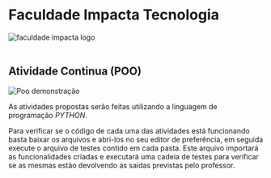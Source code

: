 # Faculdade Impacta Tecnologia 

<img src="https://www.abrat.com.br/siteabrat1/wp-content/uploads/2016/05/faculdade-impacta-azul-1280.png" alt="faculdade impacta logo">

<br>
<br>

## Atividade Continua (POO)

<img src="https://res.cloudinary.com/practicaldev/image/fetch/s--ymOHw4aF--/c_limit%2Cf_auto%2Cfl_progressive%2Cq_auto%2Cw_880/https://dev-to-uploads.s3.amazonaws.com/i/rewxsx85fqmolo6r49p9.jpg" alt="Poo demonstração">

As atividades propostas serão feitas utilizando a linguagem de programação *PYTHON*. 

Para verificar se o código de cada uma das atividades está funcionando basta baixar os arquivos e abri-los no seu editor de preferência, em seguida execute o arquivo de testes contido em cada pasta. 
Este arquivo importará as funcionalidades criadas e executará uma cadeia de testes para verificar se as mesmas estão devolvendo as saídas previstas pelo professor. 